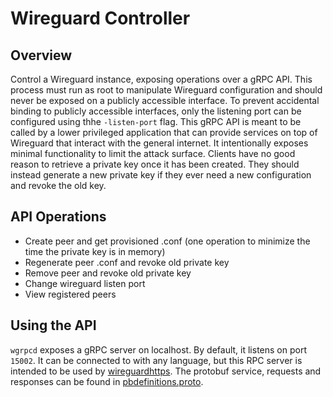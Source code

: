 # Wireguard Controller

## Overview
Control a Wireguard instance, exposing operations over a gRPC API.
This process must run as root to manipulate Wireguard configuration and should never be exposed on a publicly accessible interface.
To prevent accidental binding to publicly accessible interfaces, only the listening port can be configured using thhe ```-listen-port``` flag.
This gRPC API is meant to be called by a lower privileged application that can provide services on top of Wireguard that interact with the general internet.
It intentionally exposes minimal functionality to limit the attack surface.
Clients have no good reason to retrieve a private key once it has been created.
They should instead generate a new private key if they ever need a new configuration and revoke the old key.

## API Operations
+ Create peer and get provisioned .conf (one operation to minimize the time the private key is in memory)
+ Regenerate peer .conf and revoke old private key 
+ Remove peer and revoke old private key
+ Change wireguard listen port
+ View registered peers

## Using the API
```wgrpcd``` exposes a gRPC server on localhost.
By default, it listens on port ```15002```.
It can be connected to with any language, but this RPC server is intended to be used by [wireguardhttps](https://github.com/joncooperworks/wireguardhttps).
The protobuf service, requests and responses can be found in [pbdefinitions.proto](https://github.com/JonCooperWorks/wgrpcd/blob/master/pbdefinitions.proto).
